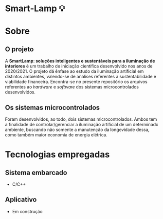 # Smart-Lamp 💡 
# Sobre 
## O projeto 
A **SmartLamp: soluções inteligentes e sustentáveis para a iluminação de interiores** é um trabalho de iniciação científica desenvolvido nos anos de 2020/2021. O projeto dá ênfase ao estudo da iluminação artificial em distintos ambientes, valendo-se de análises referentes a sustentabilidade e viabilidade financeira. Encontra-se no presente repositório os arquivos referentes ao *hardware* e *software* dos sistemas microcontrolados desenvolvidos. 
## Os sistemas microcontrolados
Foram desenvolvidos, ao todo, dois sistemas microcontrolados. Ambos tem a finalidade de controlar/gerenciar a iluminação artificial de um determinado ambiente, buscando não somente a manutenção da longevidade dessa, como também maior economia de energia elétrica. 
# Tecnologias empregadas 
## Sistema embarcado 
- C/C++ 
## Aplicativo 
- Em construção
